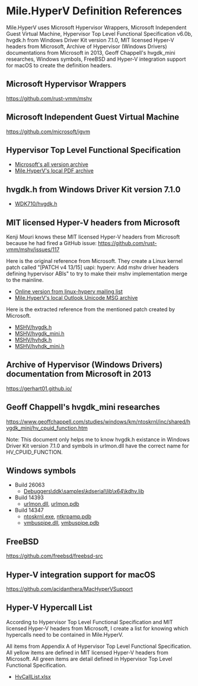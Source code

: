 ﻿# Mile.HyperV Definition References

Mile.HyperV uses Microsoft Hypervisor Wrappers, Microsoft Independent Guest
Virtual Machine, Hypervisor Top Level Functional Specification v6.0b, hvgdk.h
from Windows Driver Kit version 7.1.0, MIT licensed Hyper-V headers from
Microsoft, Archive of Hypervisor (Windows Drivers) documentations from Microsoft
in 2013, Geoff Chappell's hvgdk_mini researches, Windows symbols, FreeBSD and
Hyper-V integration support for macOS to create the definition headers.

## Microsoft Hypervisor Wrappers

https://github.com/rust-vmm/mshv

## Microsoft Independent Guest Virtual Machine

https://github.com/microsoft/igvm

## Hypervisor Top Level Functional Specification

- [Microsoft's all version archive]
- [Mile.HyperV's local PDF archive]

[Microsoft's all version archive]: https://github.com/MicrosoftDocs/Virtualization-Documentation/tree/live/tlfs
[Mile.HyperV's local PDF archive]: Hypervisor%20Top%20Level%20Functional%20Specification%20v6.0b.pdf

## hvgdk.h from Windows Driver Kit version 7.1.0

- [WDK710/hvgdk.h](WDK710/hvgdk.h)

## MIT licensed Hyper-V headers from Microsoft

Kenji Mouri knows these MIT licensed Hyper-V headers from Microsoft because he
had fired a GitHub issue: https://github.com/rust-vmm/mshv/issues/117

Here is the original reference from Microsoft. They create a Linux kernel patch
called "[PATCH v4 13/15] uapi: hyperv: Add mshv driver headers defining
hypervisor ABIs" to try to make their mshv implementation merge to the mainline.

- [Online version from linux-hyperv mailing list]
- [Mile.HyperV's local Outlook Unicode MSG archive]

[Online version from linux-hyperv mailing list]: https://lore.kernel.org/linux-hyperv/1696010501-24584-1-git-send-email-nunodasneves@linux.microsoft.com/T/#m265e35e841d29ec27c7e60887c1c7566585fc0ff
[Mile.HyperV's local Outlook Unicode MSG archive]: MSHV/patch-v4-1315-uapi-hyperv-add-mshv-driver-headers-defining-hypervisor-abis.msg

Here is the extracted reference from the mentioned patch created by Microsoft.

- [MSHV/hvgdk.h](MSHV/hvgdk.h)
- [MSHV/hvgdk_mini.h](MSHV/hvgdk_mini.h)
- [MSHV/hvhdk.h](MSHV/hvhdk.h)
- [MSHV/hvhdk_mini.h](MSHV/hvhdk_mini.h)

## Archive of Hypervisor (Windows Drivers) documentation from Microsoft in 2013

https://gerhart01.github.io/

## Geoff Chappell's hvgdk_mini researches

https://www.geoffchappell.com/studies/windows/km/ntoskrnl/inc/shared/hvgdk_mini/hv_cpuid_function.htm

Note: This document only helps me to know hvgdk.h existance in Windows Driver
Kit version 7.1.0 and symbols in urlmon.dll have the correct name for
HV_CPUID_FUNCTION.

## Windows symbols

- Build 26063
  - [Debuggers\ddk\samples\kdserial\lib\x64\kdhv.lib](Symbols/26063/kdhv.lib)
- Build 14393
  - [urlmon.dll](Symbols/14393/urlmon.dll), [urlmon.pdb](Symbols/14393/urlmon.pdb)
- Build 14347
  - [ntoskrnl.exe](Symbols/14347/ntoskrnl.exe), [ntkrpamp.pdb](Symbols/14347/ntkrpamp.pdb)
  - [vmbuspipe.dll](Symbols/14347/vmbuspipe.dll), [vmbuspipe.pdb](Symbols/14347/vmbuspipe.pdb)

## FreeBSD

https://github.com/freebsd/freebsd-src

## Hyper-V integration support for macOS

https://github.com/acidanthera/MacHyperVSupport

## Hyper-V Hypercall List

According to Hypervisor Top Level Functional Specification and MIT licensed 
Hyper-V headers from Microsoft, I create a list for knowing which hypercalls
need to be contained in Mile.HyperV.

All items from Appendix A of Hypervisor Top Level Functional Specification. All
yellow items are defined in MIT licensed Hyper-V headers from Microsoft. All 
green items are detail defined in Hypervisor Top Level Functional Specification.

- [HvCallList.xlsx](HvCallList.xlsx)
